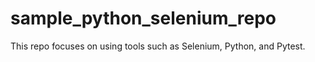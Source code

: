 # sample_python_selenium_repo
This repo focuses on using tools such as Selenium, Python, and Pytest.
